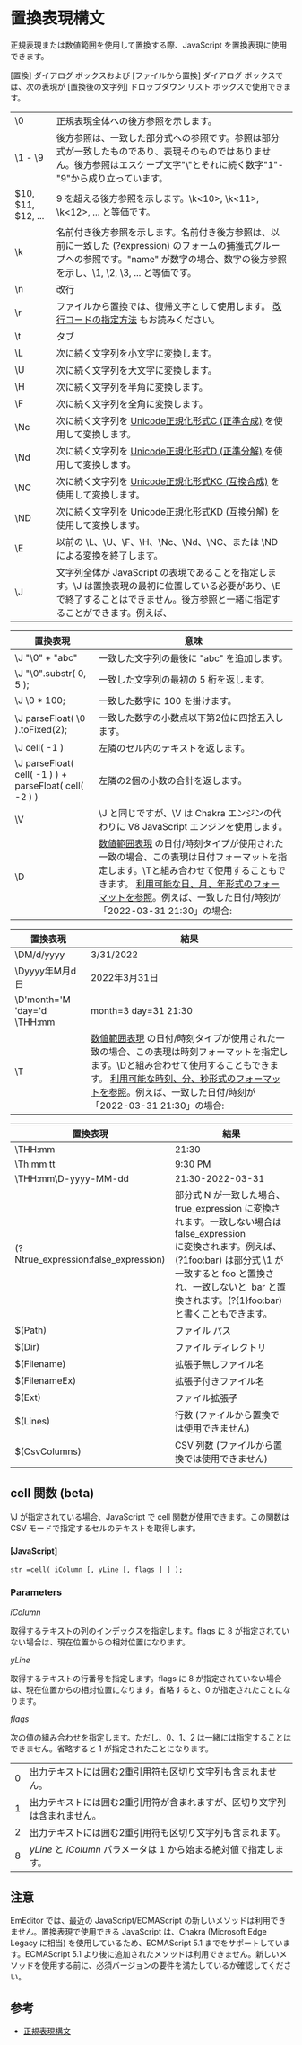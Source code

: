 # 置換表現構文

正規表現または数値範囲を使用して置換する際、JavaScript を置換表現に使用できます。

\[置換\] ダイアログ ボックスおよび \[ファイルから置換\] ダイアログ ボックスでは、次の表現が \[置換後の文字列\] ドロップダウン リスト
ボックスで使用できます。

| | |
| --- | --- |
| \\0 | 正規表現全体への後方参照を示します。 |
| \\1 - \\9 | 後方参照は、一致した部分式への参照です。参照は部分式が一致したものであり、表現そのものではありません。後方参照はエスケープ文字"\\"とそれに続く数字"1"-"9"から成り立っています。 |
| $10, $11, $12, ... | 9 を超える後方参照を示します。\\k<10>, \\k<11>, \\k<12>, ... と等価です。 |
| \\k<name> | 名前付き後方参照を示します。名前付き後方参照は、以前に一致した (?<name>expression) のフォームの捕獲式グループへの参照です。"name" が数字の場合、数字の後方参照を示し、\\1, \\2, \\3, ... と等価です。 |
| \\n | 改行 |
| \\r | ファイルから置換では、復帰文字として使用します。 [改行コードの指定方法](search_nl) もお読みください。 |
| \\t | タブ |
| \\L | 次に続く文字列を小文字に変換します。 |
| \\U | 次に続く文字列を大文字に変換します。 |
| \\H | 次に続く文字列を半角に変換します。 |
| \\F | 次に続く文字列を全角に変換します。 |
| \\Nc | 次に続く文字列を [Unicode正規化形式C (正準合成)](../../cmd/edit/unicode_norm_fc) を使用して変換します。 |
| \\Nd | 次に続く文字列を [Unicode正規化形式D (正準分解)](../../cmd/edit/unicode_norm_fd) を使用して変換します。 |
| \\NC | 次に続く文字列を [Unicode正規化形式KC (互換合成)](../../cmd/edit/unicode_norm_fkc) を使用して変換します。 |
| \\ND | 次に続く文字列を [Unicode正規化形式KD (互換分解)](../../cmd/edit/unicode_norm_fkd) を使用して変換します。 |
| \\E | 以前の \\L、\\U、\\F、\\H、\\Nc、\\Nd、\\NC、または \\ND による変換を終了します。 |
| \\J | 文字列全体が JavaScript の表現であることを指定します。\\J は置換表現の最初に位置している必要があり、\\E で終了することはできません。後方参照と一緒に指定することができます。例えば、

| 置換表現 | 意味 |
| --- | --- |
| \\J "\\0" + "abc" | 一致した文字列の最後に "abc" を追加します。 |
| \\J "\\0".substr( 0, 5 ); | 一致した文字列の最初の 5 桁を返します。 |
| \\J \\0 \* 100; | 一致した数字に 100 を掛けます。 |
| \\J parseFloat( \\0 ).toFixed(2); | 一致した数字の小数点以下第2位に四捨五入します。 |
| \\J cell( -1 ) | 左隣のセル内のテキストを返します。 |
| \\J parseFloat( cell( -1 ) ) + parseFloat( cell( -2 ) ) | 左隣の2個の小数の合計を返します。 | |
| \\V | \\J と同じですが、\\V は Chakra エンジンの代わりに V8 JavaScript エンジンを使用します。 |
| \\D | [数値範囲表現](number_range_syntax) の日付/時刻タイプが使用された一致の場合、この表現は日付フォーマットを指定します。\\Tと組み合わせて使用することもできます。 [利用可能な日、月、年形式のフォーマットを参照](https://docs.microsoft.com/ja-jp/windows/win32/intl/day--month--year--and-era-format-pictures)。例えば、一致した日付/時刻が「2022-03-31 21:30」の場合:

| 置換表現 | 結果 |
| --- | --- |
| \\DM/d/yyyy | 3/31/2022 |
| \\Dyyyy年M月d日 | 2022年3月31日 |
| \\D'month='M 'day='d \\THH:mm | month=3 day=31 21:30 | |
| \\T | [数値範囲表現](number_range_syntax) の日付/時刻タイプが使用された一致の場合、この表現は時刻フォーマットを指定します。\\Dと組み合わせて使用することもできます。 [利用可能な時刻、分、秒形式のフォーマットを参照](https://docs.microsoft.com/ja-jp/windows/win32/intl/day--month--year--and-era-format-pictures)。例えば、一致した日付/時刻が「2022-03-31 21:30」の場合:

| 置換表現 | 結果 |
| --- | --- |
| \\THH:mm | 21:30 |
| \\Th:mm tt | 9:30 PM |
| \\THH:mm\\D-yyyy-MM-dd | 21:30-2022-03-31 | |
| (?Ntrue\_expression:false\_expression) | 部分式 N が一致した場合、true\_expression に変換されます。一致しない場合は false\_expression <br> に変換されます。例えば、(?1foo:bar) は部分式 \\1 が一致すると foo と置換され、一致しないと  bar と置換されます。(?{1}foo:bar) と書くこともできます。 |
| $(Path) | ファイル パス |
| $(Dir) | ファイル ディレクトリ |
| $(Filename) | 拡張子無しファイル名 |
| $(FilenameEx) | 拡張子付きファイル名 |
| $(Ext) | ファイル拡張子 |
| $(Lines) | 行数 (ファイルから置換では使用できません) |
| $(CsvColumns) | CSV 列数 (ファイルから置換では使用できません) |

## cell 関数 (beta)

\\J が指定されている場合、JavaScript で cell 関数が使用できます。この関数は CSV モードで指定するセルのテキストを取得します。

### 

#### \[JavaScript\]

```
str =cell( iColumn [, yLine [, flags ] ] );
```

### Parameters

_iColumn_

取得するテキストの列のインデックスを指定します。flags に 8 が指定されていない場合は、現在位置からの相対位置になります。

_yLine_

取得するテキストの行番号を指定します。flags に 8 が指定されていない場合は、現在位置からの相対位置になります。省略すると、0 が指定されたことになります。

_flags_

次の値の組み合わせを指定します。ただし、0、1、2 は一緒には指定することはできません。省略すると 1 が指定されたことになります。

|     |     |
| --- | --- |
| 0 | 出力テキストには囲む2重引用符も区切り文字列も含まれません。 |
| 1 | 出力テキストには囲む2重引用符が含まれますが、区切り文字列は含まれません。 |
| 2 | 出力テキストには囲む2重引用符も区切り文字列も含まれます。 |
| 8 | _yLine_ と _iColumn_ パラメータは 1 から始まる絶対値で指定します。 |

## 注意

EmEditor では、最近の JavaScript/ECMAScript の新しいメソッドは利用できません。置換表現で使用できる JavaScript は、Chakra (Microsoft Edge Legacy に相当) を使用しているため、ECMAScript 5.1 までをサポートしています。ECMAScript 5.1 より後に追加されたメソッドは利用できません。新しいメソッドを使用する前に、必須バージョンの要件を満たしているか確認してください。

## 参考

- [正規表現構文](search_regexp_syntax)
